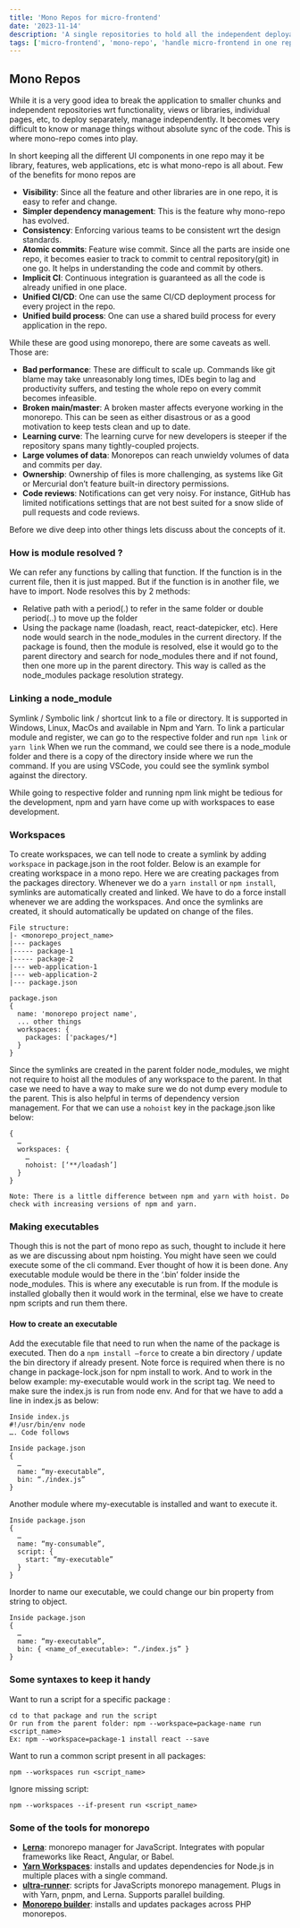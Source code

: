 ```yaml
---
title: 'Mono Repos for micro-frontend'
date: '2023-11-14'
description: 'A single repositories to hold all the independent deployable projects/libraries and other parts of the project.'
tags: ['micro-frontend', 'mono-repo', 'handle micro-frontend in one repository']
---
```


## Mono Repos

While it is a very good idea to break the application to smaller chunks and independent repositories wrt functionality, views or libraries, individual pages, etc, to deploy separately, manage independently. It becomes very difficult to know or manage things without absolute sync of the code. This is where mono-repo comes into play.

In short keeping all the different UI components in one repo may it be library, features, web applications, etc is what mono-repo is all about. Few of the benefits for mono repos are

- **Visibility**: Since all the feature and other libraries are in one repo, it is easy to refer and change.
- **Simpler dependency management**: This is the feature why mono-repo has evolved.
- **Consistency**: Enforcing various teams to be consistent wrt the design standards.
- **Atomic commits**: Feature wise commit. Since all the parts are inside one repo, it becomes easier to track to commit to central repository(git) in one go. It helps in understanding the code and commit by others.
- **Implicit CI**: Continuous integration is guaranteed as all the code is already unified in one place.
- **Unified CI/CD**: One can use the same CI/CD deployment process for every project in the repo.
- **Unified build process**: One can use a shared build process for every application in the repo.

While these are good using monorepo, there are some caveats as well. Those are:

- **Bad performance**: These are difficult to scale up. Commands like git blame may take unreasonably long times, IDEs begin to lag and productivity suffers, and testing the whole repo on every commit becomes infeasible.
- **Broken main/master**: A broken master affects everyone working in the monorepo. This can be seen as either disastrous or as a good motivation to keep tests clean and up to date.
- **Learning curve**: The learning curve for new developers is steeper if the repository spans many tightly-coupled projects.
- **Large volumes of data**: Monorepos can reach unwieldy volumes of data and commits per day.
- **Ownership**: Ownership of files is more challenging, as systems like Git or Mercurial don’t feature built-in directory permissions.
- **Code reviews**: Notifications can get very noisy. For instance, GitHub has limited notifications settings that are not best suited for a snow slide of pull requests and code reviews.

Before we dive deep into other things lets discuss about the concepts of it.

### How is module resolved ?

We can refer any functions by calling that function. If the function is in the current file, then it is just mapped. But if the function is in another file, we have to import. Node resolves this by 2 methods:

- Relative path with a period(.) to refer in the same folder or double period(..) to move up the folder
- Using the package name (loadash, react, react-datepicker, etc). Here node would search in the node_modules in the current directory. If the package is found, then the module is resolved, else it would go to the parent directory and search for node_modules there and if not found, then one more up in the parent directory. This way is called as the node_modules package resolution strategy.

### Linking a node_module

Symlink / Symbolic link / shortcut link to a file or directory. It is supported in Windows, Linux, MacOs and available in Npm and Yarn.
To link a particular module and register, we can go to the respective folder and run `npm link` or `yarn link` When we run the command, we could see there is a node_module folder and there is a copy of the directory inside where we run the command. If you are using VSCode, you could see the symlink symbol against the directory.

While going to respective folder and running npm link might be tedious for the development, npm and yarn have come up with workspaces to ease development.

### Workspaces

To create workspaces, we can tell node to create a symlink by adding `workspace` in package.json in the root folder. Below is an example for creating workspace in a mono repo. Here we are creating packages from the packages directory. Whenever we do a `yarn install` or `npm install`, symlinks are automatically created and linked. We have to do a force install whenever we are adding the workspaces. And once the symlinks are created, it should automatically be updated on change of the files.

```
File structure:
|- <monorepo_project_name>
|--- packages
|----- package-1
|----- package-2
|--- web-application-1
|--- web-application-2
|--- package.json
```

```
package.json
{
  name: 'monorepo project name',
  ... other things
  workspaces: {
    packages: ['packages/*]
  }
}
```

Since the symlinks are created in the parent folder node_modules, we might not require to hoist all the modules of any workspace to the parent. In that case we need to have a way to make sure we do not dump every module to the parent. This is also helpful in terms of dependency version management. For that we can use a `nohoist` key in the package.json like below:

```
{
  …
  workspaces: {
    …
    nohoist: [‘**/loadash’]
  }
}
```

`Note: There is a little difference between npm and yarn with hoist. Do check with increasing versions of npm and yarn.`

### Making executables

Though this is not the part of mono repo as such, thought to include it here as we are discussing about npm hoisting. You might have seen we could execute some of the cli command. Ever thought of how it is been done. Any executable module would be there in the ‘.bin’ folder inside the node_modules. This is where any executable is run from. If the module is installed globally then it would work in the terminal, else we have to create npm scripts and run them there.

#### How to create an executable

Add the executable file that need to run when the name of the package is executed. Then do a `npm install —force` to create a bin directory / update the bin directory if already present. Note force is required when there is no change in package-lock.json for npm install to work. And to work in the below example: my-executable would work in the script tag.
We need to make sure the index.js is run from node env. And for that we have to add a line in index.js as below:

```
Inside index.js
#!/usr/bin/env node
…. Code follows
```

```
Inside package.json
{
  …
  name: “my-executable”,
  bin: “./index.js”
}
```

Another module where my-executable is installed and want to execute it.

```
Inside package.json
{
  …
  name: “my-consumable”,
  script: {
    start: “my-executable”
  }
}
```

Inorder to name our executable, we could change our bin property from string to object.

```
Inside package.json
{
  …
  name: “my-executable”,
  bin: { <name_of_executable>: “./index.js” }
}
```

### Some syntaxes to keep it handy

Want to run a script for a specific package :

```
cd to that package and run the script
Or run from the parent folder: npm --workspace=package-name run <script_name>
Ex: npm --workspace=package-1 install react --save
```

Want to run a common script present in all packages:

```
npm --workspaces run <script_name>
```

Ignore missing script:

```
npm --workspaces --if-present run <script_name>
```

### Some of the tools for monorepo

- [**Lerna**](https://github.com/lerna/lerna): monorepo manager for JavaScript. Integrates with popular frameworks like React, Angular, or Babel.
- [**Yarn Workspaces**](https://classic.yarnpkg.com/en/docs/workspaces/): installs and updates dependencies for Node.js in multiple places with a single command.
- [**ultra-runner**](https://github.com/folke/ultra-runner): scripts for JavaScripts monorepo management. Plugs in with Yarn, pnpm, and Lerna. Supports parallel building.
- [**Monorepo builder**](https://github.com/symplify/monorepo-builder): installs and updates packages across PHP monorepos.
